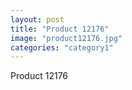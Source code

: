 ```yaml
---
layout: post
title: "Product 12176"
image: "product12176.jpg"
categories: "category1"
---
```

Product 12176
